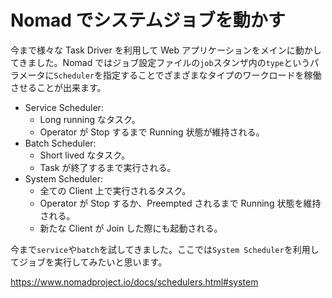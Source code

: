 # Nomad でシステムジョブを動かす

今まで様々な Task Driver を利用して Web アプリケーションをメインに動かしてきました。Nomad ではジョブ設定ファイルの`job`スタンザ内の`type`というパラメータに`Scheduler`を指定することでざまざまなタイプのワークロードを稼働させることが出来ます。

* Service Scheduler: 
	* Long running なタスク。
	* Operator が Stop するまで Running 状態が維持される。
* Batch Scheduler: 
	* Short lived なタスク。
	* Task が終了するまで実行される。
* System Scheduler: 
	* 全ての Client 上で実行されるタスク。
	* Operator が Stop するか、Preempted されるまで Running 状態を維持される。
	* 新たな Client が Join した際にも起動される。

今まで`service`や`batch`を試してきました。ここでは`System Scheduler`を利用してジョブを実行してみたいと思います。

https://www.nomadproject.io/docs/schedulers.html#system
